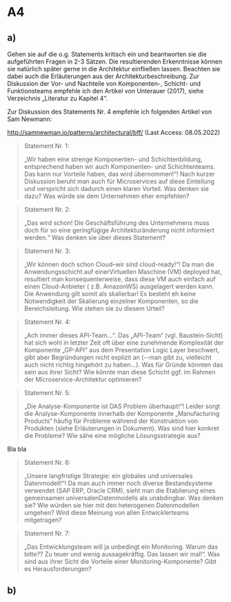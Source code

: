 # A4

## a)

Gehen sie auf die o.g. Statements kritisch ein und beantworten sie die aufgeführten Fragen in 2-3 Sätzen. Die
resultierenden Erkenntnisse können sie natürlich später gerne in die Architektur einfließen lassen. Beachten sie dabei
auch die Erläuterungen aus der Architekturbeschreibung. Zur Diskussion der Vor- und Nachteile von Komponenten-,
Schicht- und Funktionsteams empfehle ich den Artikel von Unterauer (2017), siehe Verzeichnis „Literatur zu Kapitel 4“.

Zur Diskussion des Statements Nr. 4 empfehle ich folgenden Artikel von Sam Newmann:

http://samnewman.io/patterns/architectural/bff/ (Last Access: 08.05.2022)

> Statement Nr. 1:
>
> „Wir haben eine strenge Komponenten- und Schichtenbildung, entsprechend haben wir auch Komponenten- und
> Schichtenteams. Das kann nur Vorteile haben, das wird übernommen!“! Nach kurzer Diskussion beruht man auch für
> Microservices auf diese Einteilung und verspricht sich dadurch einen klaren Vorteil. Was denken sie dazu? Was würde
> sie dem Unternehmen eher empfehlen?

> Statement Nr. 2:
>
> „Das wird schon! Die Geschäftsführung des Unternehmens muss doch für so
> eine geringfügige Architekturänderung nicht informiert werden.“ Was denken sie über dieses Statement?


> Statement Nr. 3:
>
> „Wir können doch schon Cloud–wir sind cloud-ready!“! Da man die Anwendungsschicht auf einerVirtuellen
> Maschine (VM) deployed hat, resultiert man konsequenterweise, dass diese VM auch einfach auf einen Cloud-Anbieter (
> z.B. AmazonWS) ausgelagert werden kann. Die Anwendung gilt somit als skalierbar! Es besteht eh keine Notwendigkeit der
> Skalierung einzelner Komponenten, so die Bereichsleitung. Wie stehen sie zu diesem Urteil?

> Statement Nr. 4:
>
>„Ach immer dieses API-Team...“. Das „API-Team“ (vgl. Baustein-Sicht) hat sich wohl in letzter Zeit oft
> über eine zunehmende Komplexität der Komponente „GP-API“ aus dem Presentation Logic Layer beschwert, gibt aber
> Begründungen nicht explizit an (--man gibt zu, vielleicht auch nicht richtig hingehört zu haben...). Was für Gründe
> könnten das sein aus ihrer Sicht? Wie könnte man diese Schicht ggf. im Rahmen der Microservice-Architektur optimieren?

> Statement Nr. 5:
>
> „Die Analyse-Komponente ist DAS Problem überhaupt!“! Leider sorgt die Analyse-Komponente innerhalb der
> Komponente „Manufacturing Products“ häufig für Probleme während der Konstruktion von Produkten (siehe Erläuterungen in
> Dokument). Was sind hier konkret die Probleme? Wie sähe eine mögliche Lösungsstrategie aus?

Bla bla

> Statement Nr. 6:
>
> „Unsere langfristige Strategie: ein globales und universales Datenmodell!“! Da man auch immer noch
> diverse Bestandsysteme verwendet (SAP ERP, Oracle CRM), sieht man die Etablierung eines gemeinsamen
> universalenDatenmodells als unabdingbar. Was denken sie? Wie würden sie hier mit den heterogenen Datenmodellen
> umgehen? Wird diese Meinung von allen Entwicklerteams mitgetragen?

> Statement Nr. 7:
>
> „Das Entwicklungsteam will ja unbedingt ein Monitoring. Warum das bitte?? Zu teuer und wenig
> aussagekräftig. Das lassen wir mal!“. Was sind aus ihrer Sicht die Vorteile einer Monitoring-Komponente? Gibt es
> Herausforderungen?

## b)

